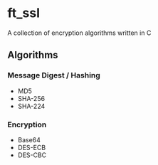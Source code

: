 # ft_ssl
A collection of encryption algorithms written in C

## Algorithms

### Message Digest / Hashing

- MD5
- SHA-256
- SHA-224

### Encryption

- Base64
- DES-ECB
- DES-CBC

